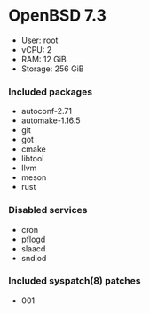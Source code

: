 # OpenBSD 7.3

- User: root
- vCPU: 2
- RAM: 12 GiB
- Storage: 256 GiB

### Included packages

- autoconf-2.71
- automake-1.16.5
- git
- got
- cmake
- libtool
- llvm
- meson
- rust

### Disabled services

- cron
- pflogd
- slaacd
- sndiod

### Included syspatch(8) patches

- 001
